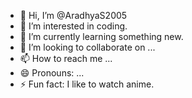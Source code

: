 - 👋 Hi, I’m @AradhyaS2005
- 👀 I’m interested in coding.
- 🌱 I’m currently learning something new.
- 💞️ I’m looking to collaborate on ...
- 📫 How to reach me ...
- 😄 Pronouns: ...
- ⚡ Fun fact: I like to watch anime.

<!---
AradhyaS2005/AradhyaS2005 is a ✨ special ✨ repository because its `README.md` (this file) appears on your GitHub profile.
You can click the Preview link to take a look at your changes.
--->
